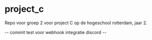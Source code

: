 # project_c

Repo voor groep 2 voor project C op de hogeschool rotterdam, jaar 2.


-- commit test voor webhook integratie discord --
